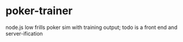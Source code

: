 # poker-trainer
node.js low frills poker sim with training output; todo is a front end and server-ification
